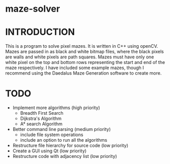 # maze-solver
# INTRODUCTION

This is a program to solve pixel mazes. It is written in C++ using openCV. Mazes are passed in as black and white bitmap files, where the black pixels are walls and white pixels are path squares. Mazes must have only one white pixel on the top and bottom rows representing the start and end of the maze respectively. I have included some example mazes, though I recommend using the Daedalus Maze Generation software to create more. 

# TODO
* Implement more algorithms (high priority)
  * Breadth First Search
  * Dijkstra's Algorithm
  * A* search Algorithm
* Better command line parsing (medium priority)
  * include file system operations
  * include an option to run all the algorithms
* Restructure file hierarchy for source code (low priority)
* Create a GUI using Qt (low priority)
* Restructure code with adjacency list (low priority)
